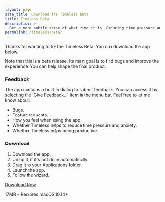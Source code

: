 ```yaml
---
layout: page
site_title: Download the Timeless Beta
title: Timeless Beta
description: >-
  Get a more subtle sense of what time it is. Reducing time pressure and distraction. Keeping you in the zone longer.
permalink: /timeless/beta/
---
```


Thanks for wanting to try the Timeless Beta. You can download the app below. 

Note that this is a beta release. Its main goal is to find bugs and improve the experience. You can help shape the final product.

### Feedback

The app contains a built-in dialog to submit feedback. You can access it by selecting the 'Give Feedback...' item in the menu bar. Feel free to let me know about:

* Bugs.
* Feature requests.
* How you feel when using the app.
* Whether Timeless helps to reduce time pressure and anxiety.
* Whether Timeless helps being productive.

### Download

1. Download the app.
2. Unzip it, if it's not done automatically.
3. Drag it to your Applications folder.
4. Launch the app.
5. Follow the wizard.

<a href="/timeless/download" class="button is-large is-link">Download Now</a>

17MB – Requires macOS 10.14+
